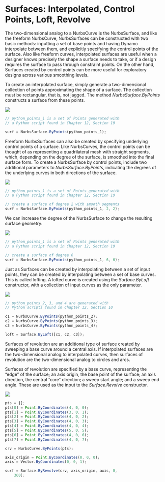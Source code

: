 # Surfaces: Interpolated, Control Points, Loft, Revolve

The two-dimensional analog to a NurbsCurve is the NurbsSurface, and like the freeform NurbsCurve, NurbsSurfaces can be constructed with two basic methods: inputting a set of base points and having Dynamo interpolate between them, and explicitly specifying the control points of the surface. Also like freeform curves, interpolated surfaces are useful when a designer knows precisely the shape a surface needs to take, or if a design requires the surface to pass through constraint points. On the other hand, Surfaces created by control points can be more useful for exploratory designs across various smoothing levels.

To create an interpolated surface, simply generate a two-dimensional collection of points approximating the shape of a surface. The collection must be rectangular, that is, not jagged. The method _NurbsSurface.ByPoints_ constructs a surface from these points.

![](../../.gitbook/assets/Surfaces\_01.png)

```js
// python_points_1 is a set of Points generated with
// a Python script found in Chapter 12, Section 10

surf = NurbsSurface.ByPoints(python_points_1);
```

Freeform NurbsSurfaces can also be created by specifying underlying control points of a surface. Like NurbsCurves, the control points can be thought of as representing a quadrilateral mesh with straight segments, which, depending on the degree of the surface, is smoothed into the final surface form. To create a NurbsSurface by control points, include two additional parameters to _NurbsSurface.ByPoints_, indicating the degrees of the underlying curves in both directions of the surface.

![](../../.gitbook/assets/Surfaces\_02.png)

```js
// python_points_1 is a set of Points generated with
// a Python script found in Chapter 12, Section 10

// create a surface of degree 2 with smooth segments
surf = NurbsSurface.ByPoints(python_points_1, 2, 2);
```

We can increase the degree of the NurbsSurface to change the resulting surface geometry:

![](../../.gitbook/assets/Surfaces\_03.png)

```js
// python_points_1 is a set of Points generated with
// a Python script found in Chapter 12, Section 10

// create a surface of degree 6
surf = NurbsSurface.ByPoints(python_points_1, 6, 6);
```

Just as Surfaces can be created by interpolating between a set of input points, they can be created by interpolating between a set of base curves. This is called lofting. A lofted curve is created using the _Surface.ByLoft_ constructor, with a collection of input curves as the only parameter.

![](../../.gitbook/assets/Surfaces\_04.png)

```js
// python_points_2, 3, and 4 are generated with
// Python scripts found in Chapter 12, Section 10

c1 = NurbsCurve.ByPoints(python_points_2);
c2 = NurbsCurve.ByPoints(python_points_3);
c3 = NurbsCurve.ByPoints(python_points_4);

loft = Surface.ByLoft([c1, c2, c3]);
```

Surfaces of revolution are an additional type of surface created by sweeping a base curve around a central axis. If interpolated surfaces are the two-dimensional analog to interpolated curves, then surfaces of revolution are the two-dimensional analog to circles and arcs.

Surfaces of revolution are specified by a base curve, representing the “edge” of the surface; an axis origin, the base point of the surface; an axis direction, the central “core” direction; a sweep start angle; and a sweep end angle. These are used as the input to the _Surface.Revolve_ constructor.

![](../../.gitbook/assets/Surfaces\_05.png)

```js
pts = {};
pts[0] = Point.ByCoordinates(4, 0, 0);
pts[1] = Point.ByCoordinates(3, 0, 1);
pts[2] = Point.ByCoordinates(4, 0, 2);
pts[3] = Point.ByCoordinates(4, 0, 3);
pts[4] = Point.ByCoordinates(4, 0, 4);
pts[5] = Point.ByCoordinates(5, 0, 5);
pts[6] = Point.ByCoordinates(4, 0, 6);
pts[7] = Point.ByCoordinates(4, 0, 7);

crv = NurbsCurve.ByPoints(pts);

axis_origin = Point.ByCoordinates(0, 0, 0);
axis = Vector.ByCoordinates(0, 0, 1);

surf = Surface.ByRevolve(crv, axis_origin, axis, 0,
    360);
```
